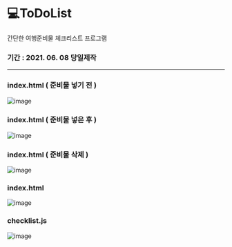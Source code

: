 # 💻ToDoList
간단한 여행준비물 체크리스트 프로그램

### 기간 : 2021. 06. 08 당일제작

<hr>



### index.html ( 준비물 넣기 전 )

![image](https://user-images.githubusercontent.com/58061847/121152439-2bbb5b00-c880-11eb-9205-1c6ed10fdd14.png)


### index.html ( 준비물 넣은 후 )
![image](https://user-images.githubusercontent.com/58061847/121152805-7d63e580-c880-11eb-96ee-2e6751307857.png)

### index.html ( 준비물 삭제 )
![image](https://user-images.githubusercontent.com/58061847/121152923-97052d00-c880-11eb-9efd-f1e09da20c90.png)




### index.html
![image](https://user-images.githubusercontent.com/58061847/121153061-b603bf00-c880-11eb-9806-2f0dc23d3eee.png)


### checklist.js
![image](https://user-images.githubusercontent.com/58061847/121153152-c7e56200-c880-11eb-95b5-37c23e5e9cd9.png)
